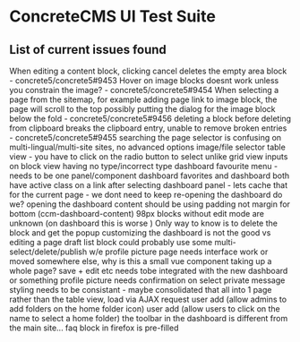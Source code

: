 # ConcreteCMS UI Test Suite

## List of current issues found

When editing a content block, clicking cancel deletes the empty area block - concrete5/concrete5#9453
Hover on image blocks doesnt work unless you constrain the image? - concrete5/concrete5#9454
When selecting a page from the sitemap, for example adding page link to image block, the page will scroll to the top possibly putting the dialog for the image block below the fold - concrete5/concrete5#9456
deleting a block before deleting from clipboard breaks the clipboard entry, unable to remove broken entries - concrete5/concrete5#9455
searching the page selector is confusing on multi-lingual/multi-site sites, no advanced options
image/file selector table view - you have to click on the radio button to select unlike grid view
inputs on block view having no type/incorrect type
dashboard favourite menu - needs to be one panel/component
dashboard favorites and dashboard both have active class on a link after selecting
dashboard panel - lets cache that for the current page - we dont need to keep re-opening the dashboard do we? opening the
dashboard content should be using padding not margin for bottom (ccm-dashboard-content) 98px
blocks without edit mode are unknown (on dashboard this is worse ) Only way to know is to delete the block and get the popup
customizing the dashboard is not the good vs editing a page
draft list block could probably use some multi-select/delete/publish w/e
profile picture page needs interface work or moved somewhere else, why is this a small vue component taking up a whole page? save + edit etc needs tobe integrated with the new dashboard or something
profile picture needs confirmation on select
private message styling needs to be consistant - maybe consolidated that all into 1 page rather than the table view, load via AJAX request
user add (allow admins to add folders on the home folder icon)
user add (allow users to click on the name to select a home folder)
the toolbar in the dashboard is different from the main site...
faq block in firefox is pre-filled
